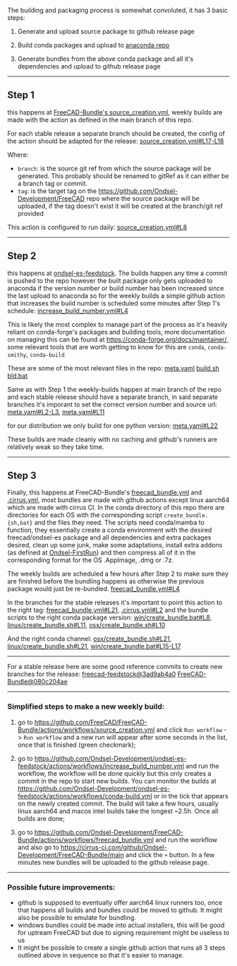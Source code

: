 The building and packaging process is somewhat convoluted, it has 3 basic steps:

1. Generate and upload source package to github release page

2. Build conda packages and upload to [anaconda repo](https://anaconda.org/Ondsel/freecad)

3. Generate bundles from the above conda package and all it's dependencies and upload to github release page

---
## Step 1
this happens at [FreeCAD-Bundle's source_creation.yml](https://github.com/Ondsel-Development/FreeCAD-Bundle/actions/workflows/source_creation.yml), weekly builds are made with the action as defined in the main branch of this repo.

For each stable release a separate branch should be created, the config of the action should be adapted for the release:
[source_creation.yml#L17-L18](https://github.com/Ondsel-Development/FreeCAD-Bundle/blob/66ba52b384642c452397f5b2436b074f4fb11492/.github/workflows/source_creation.yml#L17-L18)

Where:
+ `branch`: is the source git ref from which the source package will be generated. This probably should be renamed to gitRef as it can either be a branch tag or commit.
+ `tag`: is the target tag on the https://github.com/Ondsel-Development/FreeCAD repo where the source package will be uploaded, if the tag doesn't exist it will be created at the branch/git ref provided

This action is configured to run daily: [source_creation.yml#L8](https://github.com/Ondsel-Development/FreeCAD-Bundle/blob/main/.github/workflows/source_creation.yml#L8)

---

## Step 2
this happens at [ondsel-es-feedstock](https://github.com/Ondsel-Development/ondsel-es-feedstock). The builds happen any time a commit is pushed to the repo however the built package only gets uploaded to anaconda if the version number or build number has been increased since the last upload to anaconda so for the weekly builds a simple github action that increases the build number is scheduled some minutes after Step 1's schedule: [increase_build_number.yml#L4](https://github.com/Ondsel-Development/ondsel-es-feedstock/blob/68b1a6f2767ddbced35991a5a6848c61121e0309/.github/workflows/increase_build_number.yml#L4)

This is likely the most complex to manage part of the process as it's heavily reliant on  conda-forge's packages and building tools, more documentation on managing this can be found at https://conda-forge.org/docs/maintainer/, some relevant tools that are worth getting to know for this are `conda`, `conda-smithy`, `conda-build`

These are some of the most relevant files in the repo:
[meta.yaml](https://github.com/Ondsel-Development/ondsel-es-feedstock/blob/main/recipe/meta.yaml)
[build.sh](https://github.com/Ondsel-Development/ondsel-es-feedstock/blob/main/recipe/build.sh)
[bld.bat](https://github.com/Ondsel-Development/ondsel-es-feedstock/blob/main/recipe/bld.bat)

Same as with Step 1 the weekly-builds happen at main branch of the repo and each stable release should have a separate branch, in said separate branches it's imporant to set the correct version number and source url:
[meta.yaml#L2-L3](https://github.com/Ondsel-Development/ondsel-es-feedstock/blob/68b1a6f2767ddbced35991a5a6848c61121e0309/recipe/meta.yaml#L2-L3),
[meta.yaml#L11](https://github.com/Ondsel-Development/ondsel-es-feedstock/blob/68b1a6f2767ddbced35991a5a6848c61121e0309/recipe/meta.yaml#L11)

for our distribution we only build for one python version:
[meta.yaml#L22](https://github.com/Ondsel-Development/ondsel-es-feedstock/blob/68b1a6f2767ddbced35991a5a6848c61121e0309/recipe/meta.yaml#L22)

These builds are made cleanly with no caching and github's runners are relatively weak so they take time.

---

## Step 3
Finally, this happens at FreeCAD-Bundle's [freecad_bundle.yml](https://github.com/Ondsel-Development/FreeCAD-Bundle/actions/workflows/freecad_bundle.yml) and [.cirrus.yml](https://cirrus-ci.com/github/Ondsel-Development/FreeCAD-Bundle/main), most bundles are made with github actions except linux aarch64 which are made with cirrus CI. In the conda directory of this repo there are directories for each OS with the corresponding script `create_bundle.{sh,bat}` and the files they need. The scripts need conda/mamba to function, they essentially create a conda environment with the desired freecad/ondsel-es package and all dependencies and extra packages desired, clean up some junk, make some adaptations, install extra addons (as defined at [Ondsel-FirstRun](https://github.com/Ondsel-Development/Ondsel-FirstRun/blob/main/mods.json)) and then compress all of it in the corresponding format for the OS .AppImage, .dmg or .7z.

The weekly builds are scheduled a few hours after Step 2 to make sure they are finished before the bundling happens as otherwise the previous package would just be re-bundled. [freecad_bundle.yml#L4](https://github.com/Ondsel-Development/FreeCAD-Bundle/blob/66ba52b384642c452397f5b2436b074f4fb11492/.github/workflows/freecad_bundle.yml#L4)

In the branches for the stable releases it's important to point this action to the right tag: [freecad_bundle.yml#L21](https://github.com/Ondsel-Development/FreeCAD-Bundle/blob/66ba52b384642c452397f5b2436b074f4fb11492/.github/workflows/freecad_bundle.yml#L21), [.cirrus.yml#L2](https://github.com/Ondsel-Development/FreeCAD-Bundle/blob/66ba52b384642c452397f5b2436b074f4fb11492/.cirrus.yml#L2) and the bundle scripts to the right conda package version: [win/create_bundle.bat#L8](https://github.com/Ondsel-Development/FreeCAD-Bundle/blob/66ba52b384642c452397f5b2436b074f4fb11492/conda/win/create_bundle.bat#L8), [linux/create_bundle.sh#L11](https://github.com/Ondsel-Development/FreeCAD-Bundle/blob/66ba52b384642c452397f5b2436b074f4fb11492/conda/linux/create_bundle.sh#L11), [osx/create_bundle.sh#L10](https://github.com/Ondsel-Development/FreeCAD-Bundle/blob/66ba52b384642c452397f5b2436b074f4fb11492/conda/osx/create_bundle.sh#L10)

And the right conda channel: [osx/create_bundle.sh#L21](https://github.com/Ondsel-Development/FreeCAD-Bundle/blob/66ba52b384642c452397f5b2436b074f4fb11492/conda/osx/create_bundle.sh#L16), [linux/create_bundle.sh#L21](https://github.com/Ondsel-Development/FreeCAD-Bundle/blob/66ba52b384642c452397f5b2436b074f4fb11492/conda/linux/create_bundle.sh#L21), [win/create_bundle.bat#L15-L17](https://github.com/Ondsel-Development/FreeCAD-Bundle/blob/66ba52b384642c452397f5b2436b074f4fb11492/conda/win/create_bundle.bat#L15-L17)

---

For a stable release here are some good reference commits to create new branches for the release:
[freecad-feedstock@3ad9ab4a0](https://github.com/FreeCAD/freecad-feedstock/commit/3ad9ab4a06afc1fa2f70267f5a40d9c316d5eeac)
[FreeCAD-Bundle@080c204ae](https://github.com/FreeCAD/FreeCAD-Bundle/commit/080c204aed4d5155924d471b8ac2b07fad22acf1)

---

### Simplified steps to make a new weekly build:
1. go to https://github.com/FreeCAD/FreeCAD-Bundle/actions/workflows/source_creation.yml and click `Run workflow` -> `Run workflow` and a new run will appear after some seconds in the list, once that is finished (green checkmark);

2. go to https://github.com/Ondsel-Development/ondsel-es-feedstock/actions/workflows/increase_build_number.yml and run the workflow, the workflow will be done quickly but this only creates a commit in the repo to start new builds. You can monitor the builds at https://github.com/Ondsel-Development/ondsel-es-feedstock/actions/workflows/conda-build.yml or in the tick that appears on the newly created commit. The build will take a few hours, usually linux aarch64 and macos intel builds take the longest ~2.5h. Once all builds are done;

3. go to https://github.com/Ondsel-Development/FreeCAD-Bundle/actions/workflows/freecad_bundle.yml and run the workflow and also go to https://cirrus-ci.com/github/Ondsel-Development/FreeCAD-Bundle/main and click the `+` button. In a few minutes new bundles will be uploaded to the github release page.


---

### Possible future improvements:
+ github is supposed to eventually offer aarch64 linux runners too, once that happens all builds and bundles could be moved to github. It might also be possible to emulate for bundling.
+ windows bundles could be made into actual installers, this will be good for uptream FreeCAD but due to signing requirement might be useless to us
+ It might be possible to create a single github action that runs all 3 steps outlined above in sequence so that it's easier to manage.
